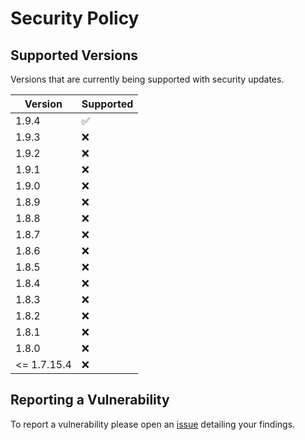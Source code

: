 # Security Policy

## Supported Versions
Versions that are currently being supported with security updates.

| Version     | Supported          |
| -------     | ------------------ |
| 1.9.4       | :white_check_mark: |
| 1.9.3       | :x:                |
| 1.9.2       | :x:                |
| 1.9.1       | :x:                |
| 1.9.0       | :x:                |
| 1.8.9       | :x:                |
| 1.8.8       | :x:                |
| 1.8.7       | :x:                |
| 1.8.6       | :x:                |
| 1.8.5       | :x:                |
| 1.8.4       | :x:                |
| 1.8.3       | :x:                |
| 1.8.2       | :x:                |
| 1.8.1       | :x:                |
| 1.8.0       | :x:                |
| <= 1.7.15.4 | :x:                |

## Reporting a Vulnerability

To report a vulnerability please open an [issue](https://github.com/XjSv/Cooked/issues) detailing your findings.
